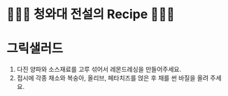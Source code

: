 # 👨🏻‍🍳 청와대 전설의 Recipe 👩🏻‍🍳

# 그릭샐러드

1. 다진 양파와 소스재료를 고루 섞어서 레몬드레싱을 만들어주세요.
2. 접시에 각종 채소와 복숭아, 올리브, 페타치즈를 얹은 후 채를 썬 바질을 올려 주세요.
